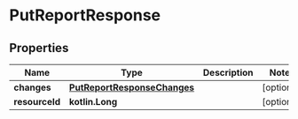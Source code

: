 
# PutReportResponse

## Properties
| Name | Type | Description | Notes |
| ------------ | ------------- | ------------- | ------------- |
| **changes** | [**PutReportResponseChanges**](PutReportResponseChanges.md) |  |  [optional] |
| **resourceId** | **kotlin.Long** |  |  [optional] |



